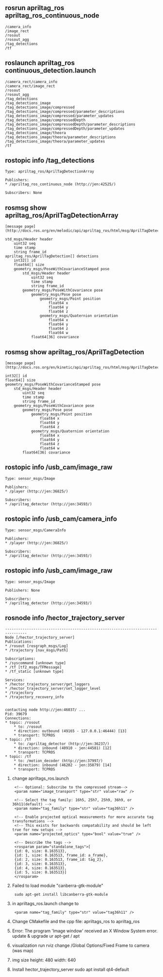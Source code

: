 ## rosrun apriltag_ros apriltag_ros_continuous_node
    /camera_info
    /image_rect
    /rosout
    /rosout_agg
    /tag_detections
    /tf

## roslaunch apriltag_ros continuous_detection.launch
    /camera_rect/camera_info
    /camera_rect/image_rect
    /rosout
    /rosout_agg
    /tag_detections
    /tag_detections_image
    /tag_detections_image/compressed
    /tag_detections_image/compressed/parameter_descriptions
    /tag_detections_image/compressed/parameter_updates
    /tag_detections_image/compressedDepth
    /tag_detections_image/compressedDepth/parameter_descriptions
    /tag_detections_image/compressedDepth/parameter_updates
    /tag_detections_image/theora
    /tag_detections_image/theora/parameter_descriptions
    /tag_detections_image/theora/parameter_updates
    /tf

## rostopic info /tag_detections
    Type: apriltag_ros/AprilTagDetectionArray

    Publishers: 
    * /apriltag_ros_continuous_node (http://jen:42525/)

    Subscribers: None


## rosmsg show apriltag_ros/AprilTagDetectionArray 
    [message page](http://docs.ros.org/en/melodic/api/apriltag_ros/html/msg/AprilTagDetectionArray.html)
    
    std_msgs/Header header
        uint32 seq
        time stamp
        string frame_id
    apriltag_ros/AprilTagDetection[] detections
        int32[] id
        float64[] size
        geometry_msgs/PoseWithCovarianceStamped pose
            std_msgs/Header header
                uint32 seq
                time stamp
                string frame_id
            geometry_msgs/PoseWithCovariance pose
                geometry_msgs/Pose pose
                    geometry_msgs/Point position
                        float64 x
                        float64 y
                        float64 z
                    geometry_msgs/Quaternion orientation
                        float64 x
                        float64 y
                        float64 z
                        float64 w
                float64[36] covariance

## rosmsg show apriltag_ros/AprilTagDetection
    [message page](http://docs.ros.org/en/kinetic/api/apriltag_ros/html/msg/AprilTagDetection.html)

    int32[] id
    float64[] size
    geometry_msgs/PoseWithCovarianceStamped pose
        std_msgs/Header header
            uint32 seq
            time stamp
            string frame_id
        geometry_msgs/PoseWithCovariance pose
            geometry_msgs/Pose pose
                geometry_msgs/Point position
                    float64 x
                    float64 y
                    float64 z
                geometry_msgs/Quaternion orientation
                    float64 x
                    float64 y
                    float64 z
                    float64 w
            float64[36] covariance
## rostopic info /usb_cam/image_raw
    Type: sensor_msgs/Image

    Publishers: 
    * /player (http://jen:36825/)

    Subscribers: 
    * /apriltag_detector (http://jen:34593/)


## rostopic info /usb_cam/camera_info 
    Type: sensor_msgs/CameraInfo

    Publishers: 
    * /player (http://jen:36825/)

    Subscribers: 
    * /apriltag_detector (http://jen:34593/)

## rostopic info /usb_cam/image_raw
    Type: sensor_msgs/Image

    Publishers: None

    Subscribers: 
    * /apriltag_detector (http://jen:34593/)

## rosnode info /hector_trajectory_server 
    --------------------------------------------------------------------------------
    Node [/hector_trajectory_server]
    Publications: 
    * /rosout [rosgraph_msgs/Log]
    * /trajectory [nav_msgs/Path]

    Subscriptions: 
    * /syscommand [unknown type]
    * /tf [tf2_msgs/TFMessage]
    * /tf_static [unknown type]

    Services: 
    * /hector_trajectory_server/get_loggers
    * /hector_trajectory_server/set_logger_level
    * /trajectory
    * /trajectory_recovery_info


    contacting node http://jen:46037/ ...
    Pid: 39679
    Connections:
    * topic: /rosout
        * to: /rosout
        * direction: outbound (49165 - 127.0.0.1:46444) [13]
        * transport: TCPROS
    * topic: /tf
        * to: /apriltag_detector (http://jen:36237/)
        * direction: inbound (40910 - jen:44581) [12]
        * transport: TCPROS
    * topic: /tf
        * to: /motion_decoder (http://jen:37997/)
        * direction: inbound (46202 - jen:35879) [14]
        * transport: TCPROS



1. change apriltags_ros.launch 
    <launch>
    <node pkg="apriltag_ros" type="apriltag_ros_continuous_node" name="apriltag_detector" output="screen">
        <!-- Remap topic required by the node to custom topics -->
        <remap from="image_rect" to="/usb_cam/image_raw" />
        <remap from="camera_info" to="/usb_cam/camera_info" />

        <!-- Optional: Subscribe to the compressed stream-->
        <param name="image_transport" type="str" value="raw" />

        <!-- Select the tag family: 16h5, 25h7, 25h9, 36h9, or 36h11(default) -->
        <param name="tag_family" type="str" value="tag36h11" />

        <!-- Enable projected optical measurements for more accurate tag transformations -->
        <!-- This exists for backwards compatability and should be left true for new setups -->
        <param name="projected_optics" type="bool" value="true" />

        <!-- Describe the tags -->
        <rosparam param="standalone_tags">[
        {id: 0, size: 0.163513},
        {id: 1, size: 0.163513, frame_id: a_frame},
        {id: 2, size: 0.163513, frame_id: tag_2},
        {id: 3, size: 0.163513},
        {id: 4, size: 0.163513},
        {id: 5, size: 0.163513}]
        </rosparam>
    </node>
    </launch>





2. Failed to load module "canberra-gtk-module"

        sudo apt-get install libcanberra-gtk-module

3. in apriltags_ros.launch change to 

        <param name="tag_family" type="str" value="tag36h11" />

4. Change CMakefile and the cpp file: apriltags_ros to apriltag_ros

5. Error: The program 'Image window' received an X Window System error.
    update & upgrade ur apt-get / apt

6. visualization 
    run rviz
    change /Global Options/Fixed Frame to camera (was map)


7. img size 
    height: 480
    width: 640

8. Install hector_trajectory_server
    sudo apt install qt4-default